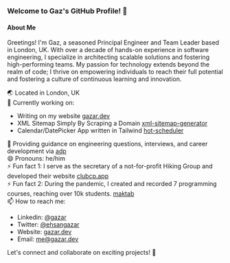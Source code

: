 ### Welcome to Gaz's GitHub Profile! 👋

#### About Me
Greetings! I'm Gaz, a seasoned Principal Engineer and Team Leader based in London, UK. With over a decade of hands-on experience in software engineering, I specialize in architecting scalable solutions and fostering high-performing teams. My passion for technology extends beyond the realm of code; I thrive on empowering individuals to reach their full potential and fostering a culture of continuous learning and innovation.

🌏 Located in London, UK \
🔭 Currently working on:
   - Writing on my website [gazar.dev](https://gazar.dev)
   - XML Sitemap Simply By Scraping a Domain [xml-sitemap-generator](https://github.com/ehsangazar/xml-sitemap-generator)
   - Calendar/DatePicker App written in Tailwind [hot-scheduler](https://www.npmjs.com/package/hot-scheduler)
   
💬 Providing guidance on engineering questions, interviews, and career development via [adp](https://adplist.org/mentors/ehsan-gazar) \
😄 Pronouns: he/him \
⚡ Fun fact 1: I serve as the secretary of a not-for-profit Hiking Group and developed their website [clubcp.app](https://clubcp.app) \
⚡ Fun fact 2: During the pandemic, I created and recorded 7 programming courses, reaching over 10k students. [maktab](https://maktabkhooneh.org/teacher/ehsan-gazar/) \
📫 How to reach me:
   - Linkedin: [@gazar](https://www.linkedin.com/in/gazar/)
   - Twitter: [@ehsangazar](https://twitter.com/ehsangazar)
   - Website: [gazar.dev](https://gazar.dev/)
   - Email: me@gazar.dev

Let's connect and collaborate on exciting projects! 🚀
